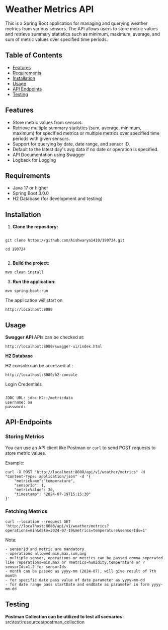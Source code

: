 # Weather Metrics API

This is a Spring Boot application for managing and querying weather metrics from various sensors. The API allows users to store metric values and retrieve summary statistics such as minimum, maximum, average, and sum of metric values over specified time periods.

## Table of Contents

- [Features](#features)
- [Requirements](#requirements)
- [Installation](#installation)
- [Usage](#usage)
- [API Endpoints](#api-endpoints)
- [Testing](#testing)

## Features

- Store metric values from sensors.
- Retrieve multiple summary statistics (sum, average, minimum, maximum) for specified metrics or multiple metrics over specified time periods with given sensors.
- Support for querying by date, date range, and sensor ID.
- Default to the latest day's avg data if no date or operation is specified.
- API Documentation using Swagger
- Logback for Logging

## Requirements

- Java 17 or higher
- Spring Boot 3.0.0
- H2 Database (for development and testing)

## Installation

1. **Clone the repository:**

 ``` 
   
 git clone https://github.com/Aishwarya1410/190724.git
    
 cd 190724
	
``` 

2. **Build the project:**

```   
mvn clean install
```    

3. **Run the application:**

``` 
mvn spring-boot:run
```
The application will start on
```
http://localhost:8080
```
## Usage

**Swagger API**
APIs can be checked at:

   ```
   http://localhost:8080/swagger-ui/index.html
 ```
**H2 Database**

 H2 console can be accessed at :
 
   ```
   http://localhost:8080/h2-console
```

Login Credentials

 ```
 
JDBC URL: jdbc:h2:~/metricdata
username: sa
password:

```
## API-Endpoints

### Storing Metrics

You can use an API client like Postman or `curl` to send POST requests to store metric values.

Example:

```
curl -X POST "http://localhost:8080/api/v1/weather/metrics" -H "Content-Type: application/json" -d '{
	"metricName":"temperature",
    "sensorId": 1,
    "metricValue": 30,
    "timestamp": "2024-07-19T15:15:30"
}'
```

### Fetching Metrics

```
curl --location --request GET 'http://localhost:8080/api/v1/weather/metrics?operations=min&date=2024-07-19&metrics=temperature&sensorIds=1'
```

Note:
 
```
- sensorId and metric are mandatory
- operations allowed min,max,sum,avg
- multiple sensor, operations or metrics can be passed comma seperated like ?operations=min,max or ?metrics=humidity,temperature or ?sensorIds=1,2 for sensorIds
- month can be passed as yyyy-mm (2024-07), will give result of 7th month
- for specific date pass value of date parameter as yyyy-mm-dd
- for date range pass startDate and endDate as parameter in form yyyy-mm-dd
```

## Testing

**Postman Collection can be utilized to test all scenarios** :  src\test\resources\postman_collection
